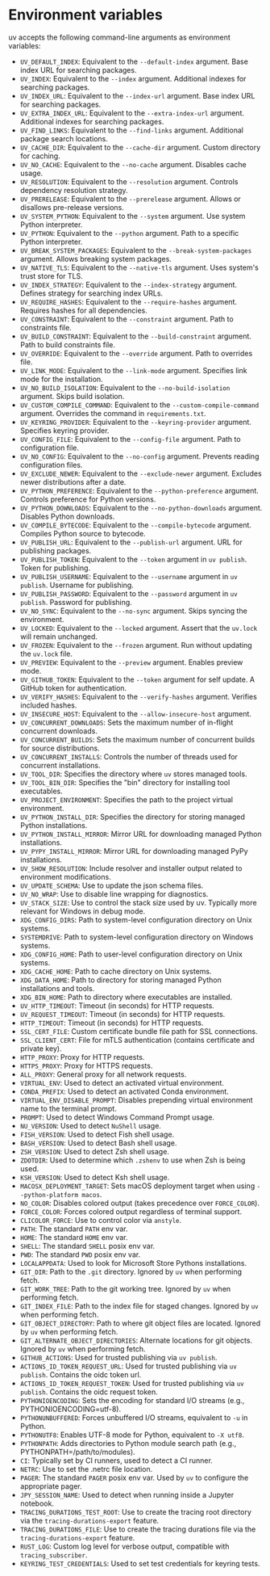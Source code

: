# Environment variables

uv accepts the following command-line arguments as environment variables:

- `UV_DEFAULT_INDEX`: Equivalent to the `--default-index` argument. Base index URL for searching packages.
- `UV_INDEX`: Equivalent to the `--index` argument. Additional indexes for searching packages.
- `UV_INDEX_URL`: Equivalent to the `--index-url` argument. Base index URL for searching packages.
- `UV_EXTRA_INDEX_URL`: Equivalent to the `--extra-index-url` argument. Additional indexes for searching packages.
- `UV_FIND_LINKS`: Equivalent to the `--find-links` argument. Additional package search locations.
- `UV_CACHE_DIR`: Equivalent to the `--cache-dir` argument. Custom directory for caching.
- `UV_NO_CACHE`: Equivalent to the `--no-cache` argument. Disables cache usage.
- `UV_RESOLUTION`: Equivalent to the `--resolution` argument. Controls dependency resolution strategy.
- `UV_PRERELEASE`: Equivalent to the `--prerelease` argument. Allows or disallows pre-release versions.
- `UV_SYSTEM_PYTHON`: Equivalent to the `--system` argument. Use system Python interpreter.
- `UV_PYTHON`: Equivalent to the `--python` argument. Path to a specific Python interpreter.
- `UV_BREAK_SYSTEM_PACKAGES`: Equivalent to the `--break-system-packages` argument. Allows breaking system packages.
- `UV_NATIVE_TLS`: Equivalent to the `--native-tls` argument. Uses system's trust store for TLS.
- `UV_INDEX_STRATEGY`: Equivalent to the `--index-strategy` argument. Defines strategy for searching index URLs.
- `UV_REQUIRE_HASHES`: Equivalent to the `--require-hashes` argument. Requires hashes for all dependencies.
- `UV_CONSTRAINT`: Equivalent to the `--constraint` argument. Path to constraints file.
- `UV_BUILD_CONSTRAINT`: Equivalent to the `--build-constraint` argument. Path to build constraints file.
- `UV_OVERRIDE`: Equivalent to the `--override` argument. Path to overrides file.
- `UV_LINK_MODE`: Equivalent to the `--link-mode` argument. Specifies link mode for the installation.
- `UV_NO_BUILD_ISOLATION`: Equivalent to the `--no-build-isolation` argument. Skips build isolation.
- `UV_CUSTOM_COMPILE_COMMAND`: Equivalent to the `--custom-compile-command` argument. Overrides the command in `requirements.txt`.
- `UV_KEYRING_PROVIDER`: Equivalent to the `--keyring-provider` argument. Specifies keyring provider.
- `UV_CONFIG_FILE`: Equivalent to the `--config-file` argument. Path to configuration file.
- `UV_NO_CONFIG`: Equivalent to the `--no-config` argument. Prevents reading configuration files.
- `UV_EXCLUDE_NEWER`: Equivalent to the `--exclude-newer` argument. Excludes newer distributions after a date.
- `UV_PYTHON_PREFERENCE`: Equivalent to the `--python-preference` argument. Controls preference for Python versions.
- `UV_PYTHON_DOWNLOADS`: Equivalent to the `--no-python-downloads` argument. Disables Python downloads.
- `UV_COMPILE_BYTECODE`: Equivalent to the `--compile-bytecode` argument. Compiles Python source to bytecode.
- `UV_PUBLISH_URL`: Equivalent to the `--publish-url` argument. URL for publishing packages.
- `UV_PUBLISH_TOKEN`: Equivalent to the `--token` argument in `uv publish`. Token for publishing.
- `UV_PUBLISH_USERNAME`: Equivalent to the `--username` argument in `uv publish`. Username for publishing.
- `UV_PUBLISH_PASSWORD`: Equivalent to the `--password` argument in `uv publish`. Password for publishing.
- `UV_NO_SYNC`: Equivalent to the `--no-sync` argument. Skips syncing the environment.
- `UV_LOCKED`: Equivalent to the `--locked` argument. Assert that the `uv.lock` will remain unchanged.
- `UV_FROZEN`: Equivalent to the `--frozen` argument. Run without updating the `uv.lock` file.
- `UV_PREVIEW`: Equivalent to the `--preview` argument. Enables preview mode.
- `UV_GITHUB_TOKEN`: Equivalent to the `--token` argument for self update. A GitHub token for authentication.
- `UV_VERIFY_HASHES`: Equivalent to the `--verify-hashes` argument. Verifies included hashes.
- `UV_INSECURE_HOST`: Equivalent to the `--allow-insecure-host` argument.
- `UV_CONCURRENT_DOWNLOADS`: Sets the maximum number of in-flight concurrent downloads.
- `UV_CONCURRENT_BUILDS`: Sets the maximum number of concurrent builds for source distributions.
- `UV_CONCURRENT_INSTALLS`: Controls the number of threads used for concurrent installations.
- `UV_TOOL_DIR`: Specifies the directory where `uv` stores managed tools.
- `UV_TOOL_BIN_DIR`: Specifies the "bin" directory for installing tool executables.
- `UV_PROJECT_ENVIRONMENT`: Specifies the path to the project virtual environment.
- `UV_PYTHON_INSTALL_DIR`: Specifies the directory for storing managed Python installations.
- `UV_PYTHON_INSTALL_MIRROR`: Mirror URL for downloading managed Python installations.
- `UV_PYPY_INSTALL_MIRROR`: Mirror URL for downloading managed PyPy installations.
- `UV_SHOW_RESOLUTION`: Include resolver and installer output related to environment modifications.
- `UV_UPDATE_SCHEMA`: Use to update the json schema files.
- `UV_NO_WRAP`: Use to disable line wrapping for diagnostics.
- `UV_STACK_SIZE`: Use to control the stack size used by uv. Typically more relevant for Windows in debug mode.
- `XDG_CONFIG_DIRS`: Path to system-level configuration directory on Unix systems.
- `SYSTEMDRIVE`: Path to system-level configuration directory on Windows systems.
- `XDG_CONFIG_HOME`: Path to user-level configuration directory on Unix systems.
- `XDG_CACHE_HOME`: Path to cache directory on Unix systems.
- `XDG_DATA_HOME`: Path to directory for storing managed Python installations and tools.
- `XDG_BIN_HOME`: Path to directory where executables are installed.
- `UV_HTTP_TIMEOUT`: Timeout (in seconds) for HTTP requests.
- `UV_REQUEST_TIMEOUT`: Timeout (in seconds) for HTTP requests.
- `HTTP_TIMEOUT`: Timeout (in seconds) for HTTP requests.
- `SSL_CERT_FILE`: Custom certificate bundle file path for SSL connections.
- `SSL_CLIENT_CERT`: File for mTLS authentication (contains certificate and private key).
- `HTTP_PROXY`: Proxy for HTTP requests.
- `HTTPS_PROXY`: Proxy for HTTPS requests.
- `ALL_PROXY`: General proxy for all network requests.
- `VIRTUAL_ENV`: Used to detect an activated virtual environment.
- `CONDA_PREFIX`: Used to detect an activated Conda environment.
- `VIRTUAL_ENV_DISABLE_PROMPT`: Disables prepending virtual environment name to the terminal prompt.
- `PROMPT`: Used to detect Windows Command Prompt usage.
- `NU_VERSION`: Used to detect `NuShell` usage.
- `FISH_VERSION`: Used to detect Fish shell usage.
- `BASH_VERSION`: Used to detect Bash shell usage.
- `ZSH_VERSION`: Used to detect Zsh shell usage.
- `ZDOTDIR`: Used to determine which `.zshenv` to use when Zsh is being used.
- `KSH_VERSION`: Used to detect Ksh shell usage.
- `MACOSX_DEPLOYMENT_TARGET`: Sets macOS deployment target when using `--python-platform macos`.
- `NO_COLOR`: Disables colored output (takes precedence over `FORCE_COLOR`).
- `FORCE_COLOR`: Forces colored output regardless of terminal support.
- `CLICOLOR_FORCE`: Use to control color via `anstyle`.
- `PATH`: The standard `PATH` env var.
- `HOME`: The standard `HOME` env var.
- `SHELL`: The standard `SHELL` posix env var.
- `PWD`: The standard `PWD` posix env var.
- `LOCALAPPDATA`: Used to look for Microsoft Store Pythons installations.
- `GIT_DIR`: Path to the `.git` directory. Ignored by `uv` when performing fetch.
- `GIT_WORK_TREE`: Path to the git working tree. Ignored by `uv` when performing fetch.
- `GIT_INDEX_FILE`: Path to the index file for staged changes. Ignored by `uv` when performing fetch.
- `GIT_OBJECT_DIRECTORY`: Path to where git object files are located. Ignored by `uv` when performing fetch.
- `GIT_ALTERNATE_OBJECT_DIRECTORIES`: Alternate locations for git objects. Ignored by `uv` when performing fetch.
- `GITHUB_ACTIONS`: Used for trusted publishing via `uv publish`.
- `ACTIONS_ID_TOKEN_REQUEST_URL`: Used for trusted publishing via `uv publish`. Contains the oidc token url.
- `ACTIONS_ID_TOKEN_REQUEST_TOKEN`: Used for trusted publishing via `uv publish`. Contains the oidc request token.
- `PYTHONIOENCODING`: Sets the encoding for standard I/O streams (e.g., PYTHONIOENCODING=utf-8).
- `PYTHONUNBUFFERED`: Forces unbuffered I/O streams, equivalent to `-u` in Python.
- `PYTHONUTF8`: Enables UTF-8 mode for Python, equivalent to `-X utf8`.
- `PYTHONPATH`: Adds directories to Python module search path (e.g., PYTHONPATH=/path/to/modules).
- `CI`: Typically set by CI runners, used to detect a CI runner.
- `NETRC`: Use to set the .netrc file location.
- `PAGER`: The standard `PAGER` posix env var. Used by `uv` to configure the appropriate pager.
- `JPY_SESSION_NAME`: Used to detect when running inside a Jupyter notebook.
- `TRACING_DURATIONS_TEST_ROOT`: Use to create the tracing root directory via the `tracing-durations-export` feature.
- `TRACING_DURATIONS_FILE`: Use to create the tracing durations file via the `tracing-durations-export` feature.
- `RUST_LOG`: Custom log level for verbose output, compatible with `tracing_subscriber`.
- `KEYRING_TEST_CREDENTIALS`: Used to set test credentials for keyring tests.
